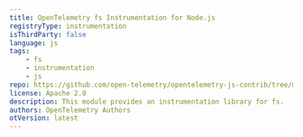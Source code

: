 ```yaml
---
title: OpenTelemetry fs Instrumentation for Node.js
registryType: instrumentation
isThirdParty: false
language: js
tags:
    - fs
    - instrumentation
    - js
repo: https://github.com/open-telemetry/opentelemetry-js-contrib/tree/main/plugins/node/instrumentation-fs
license: Apache 2.0
description: This module provides an instrumentation library for fs.
authors: OpenTelemetry Authors
otVersion: latest
---
```

